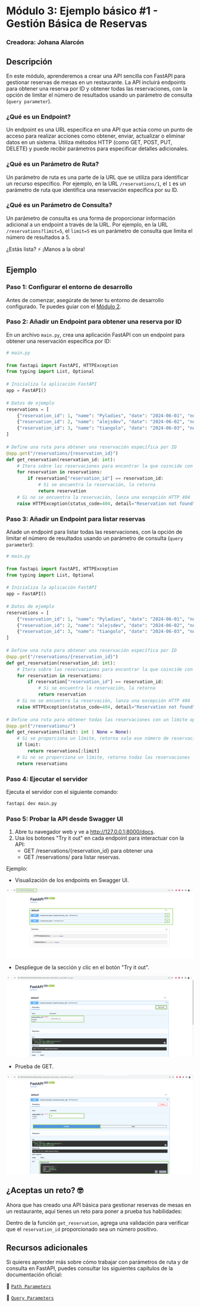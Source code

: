 # Módulo 3: Ejemplo básico #1 - Gestión Básica de Reservas

### Creadora: Johana Alarcón

## Descripción

En este módulo, aprenderemos a crear una API sencilla con FastAPI para gestionar reservas de mesas en un restaurante. La API incluirá endpoints para obtener una reserva por ID y obtener todas las reservaciones, con la opción de limitar el número de resultados usando un parámetro de consulta (`query parameter`).

### ¿Qué es un Endpoint?

Un endpoint es una URL específica en una API que actúa como un punto de acceso para realizar acciones como obtener, enviar, actualizar o eliminar datos en un sistema. Utiliza métodos HTTP (como GET, POST, PUT, DELETE) y puede recibir parámetros para especificar detalles adicionales.

### ¿Qué es un Parámetro de Ruta?

Un parámetro de ruta es una parte de la URL que se utiliza para identificar un recurso específico. Por ejemplo, en la URL `/reservations/1`, el `1` es un parámetro de ruta que identifica una reservación específica por su ID.

### ¿Qué es un Parámetro de Consulta?

Un parámetro de consulta es una forma de proporcionar información adicional a un endpoint a través de la URL. Por ejemplo, en la URL `/reservations?limit=5`, el `limit=5` es un parámetro de consulta que limita el número de resultados a 5.

¿Estás lista? ⚡️ ¡Manos a la obra!

## Ejemplo

### Paso 1: Configurar el entorno de desarrollo

Antes de comenzar, asegúrate de tener tu entorno de desarrollo configurado. Te puedes guiar con el [Módulo 2](../M%202/guia-modulo2.md).

### Paso 2: Añadir un Endpoint para obtener una reserva por ID

En un archivo `main.py`, crea una aplicación FastAPI con un endpoint para obtener una reservación específica por ID:

```python
# main.py

from fastapi import FastAPI, HTTPException
from typing import List, Optional

# Inicializa la aplicación FastAPI
app = FastAPI()

# Datos de ejemplo
reservations = [
    {"reservation_id": 1, "name": "Pyladies", "date": "2024-06-01", "num_people": 30},
    {"reservation_id": 2, "name": "alejsdev", "date": "2024-06-02", "num_people": 4},
    {"reservation_id": 3, "name": "tiangolo", "date": "2024-06-03", "num_people": 3},
]

# Define una ruta para obtener una reservación específica por ID
@app.get("/reservations/{reservation_id}")
def get_reservation(reservation_id: int):
    # Itera sobre las reservaciones para encontrar la que coincide con el ID proporcionado
    for reservation in reservations:
        if reservation["reservation_id"] == reservation_id:
            # Si se encuentra la reservación, la retorna
            return reservation
    # Si no se encuentra la reservación, lanza una excepción HTTP 404
    raise HTTPException(status_code=404, detail="Reservation not found")
```

### Paso 3: Añadir un Endpoint para listar reservas

Añade un endpoint para listar todas las reservaciones, con la opción de limitar el número de resultados usando un parámetro de consulta (`query parameter`):

```python
# main.py

from fastapi import FastAPI, HTTPException
from typing import List, Optional

# Inicializa la aplicación FastAPI
app = FastAPI()

# Datos de ejemplo
reservations = [
    {"reservation_id": 1, "name": "Pyladies", "date": "2024-06-01", "num_people": 30},
    {"reservation_id": 2, "name": "alejsdev", "date": "2024-06-02", "num_people": 4},
    {"reservation_id": 3, "name": "tiangolo", "date": "2024-06-03", "num_people": 3},
]

# Define una ruta para obtener una reservación específica por ID
@app.get("/reservations/{reservation_id}")
def get_reservation(reservation_id: int):
    # Itera sobre las reservaciones para encontrar la que coincide con el ID proporcionado
    for reservation in reservations:
        if reservation["reservation_id"] == reservation_id:
            # Si se encuentra la reservación, la retorna
            return reservation
    # Si no se encuentra la reservación, lanza una excepción HTTP 404
    raise HTTPException(status_code=404, detail="Reservation not found")

# Define una ruta para obtener todas las reservaciones con un límite opcional
@app.get("/reservations/")
def get_reservations(limit: int | None = None):
    # Si se proporciona un límite, retorna solo ese número de reservaciones
    if limit:
        return reservations[:limit]
    # Si no se proporciona un límite, retorna todas las reservaciones
    return reservations
```

### Paso 4: Ejecutar el servidor

Ejecuta el servidor con el siguiente comando:

```bash
fastapi dev main.py
```

### Paso 5: Probar la API desde Swagger UI

1. Abre tu navegador web y ve a http://127.0.0.1:8000/docs.
2. Usa los botones "Try it out" en cada endpoint para interactuar con la API:
    - GET /reservations/{reservation_id} para obtener una
    - GET /reservations/ para listar reservas.


Ejemplo:
- Visualización de los endpoints en Swagger UI.

![](./images/image_1.png)

- Despliegue de la sección y clic en el botón "Try it out".

![](./images/image_2.png)

- Prueba de GET.

![](./images/image_3.png)

## ¿Aceptas un reto? 🤓

Ahora que has creado una API básica para gestionar reservas de mesas en un restaurante, aquí tienes un reto para poner a prueba tus habilidades:

Dentro de la función `get_reservation`, agrega una validación para verificar que el `reservation_id` proporcionado sea un número positivo.

## Recursos adicionales

Si quieres aprender más sobre cómo trabajar con parámetros de ruta y de consulta en FastAPI, puedes consultar los siguientes capítulos de la documentación oficial:

📝 [`Path Parameters`](https://fastapi.tiangolo.com/tutorial/path-params/)

📝 [`Query Parameters`](https://fastapi.tiangolo.com/tutorial/query-params//)
